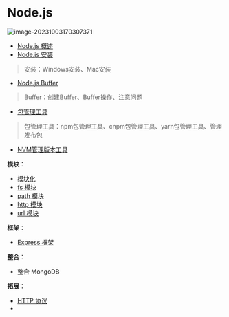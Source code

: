 # Node.js

![image-20231003170307371](https://fastly.jsdelivr.net/gh/LetengZzz/img@main/tc2/img/Java/202310031704118.png)

- [Node.js 概述](Overview.md)
- [Node.js 安装](Install.md)

> 安装：Windows安装、Mac安装

- [Node.js Buffer](Buffer.md)

> Buffer：创建Buffer、Buffer操作、注意问题

- [包管理工具](PackageManagementTool/index.md)

> 包管理工具：npm包管理工具、cnpm包管理工具、yarn包管理工具、管理发布包

- [NVM管理版本工具](NVM.md)

**模块**：

- [模块化](Modules/index.md)
- [fs 模块](Modules/fs.md)
- [path 模块](Modules/path.md)
- [http 模块](Modules/http.md)
- [url 模块](Modules/url.md)

**框架**：

- [Express 框架](Frame/express/index.md)

**整合**：

- 整合 MongoDB

**拓展**：

- [HTTP 协议](../../Others/HTTP.md)
- 

